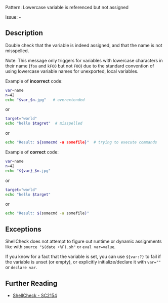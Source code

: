 Pattern: Lowercase variable is referenced but not assigned

Issue: -

## Description

Double check that the variable is indeed assigned, and that the name is not misspelled.

Note: This message only triggers for variables with lowercase characters in their name (`foo` and `kFOO` but not `FOO`) due to the standard convention of using lowercase variable names for unexported, local variables.

Example of **incorrect** code:

```sh
var=name
n=42
echo "$var_$n.jpg"   # overextended
```

or

```sh
target="world"
echo "hello $tagret"  # misspelled
```

or

```sh
echo "Result: ${somecmd -a somefile}"  # trying to execute commands
```

Example of **correct** code:

```sh
var=name
n=42
echo "${var}_$n.jpg"
```

or

```sh
target="world"
echo "hello $target"
```

or

```sh
echo "Result: $(somecmd -a somefile)"
```

## Exceptions

ShellCheck does not attempt to figure out runtime or dynamic assignments like with `source "$(date +%F).sh"` or `eval var=value`.

If you know for a fact that the variable is set, you can use `${var:?}` to fail if the variable is unset (or empty), or explicitly initialize/declare it with `var=""` or `declare var`.

## Further Reading

* [ShellCheck - SC2154](https://github.com/koalaman/shellcheck/wiki/SC2154)
